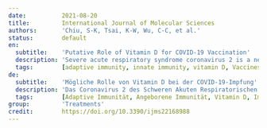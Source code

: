 ```yaml
---
date:          2021-08-20
title:         International Journal of Molecular Sciences
authors:       'Chiu, S-K, Tsai, K-W, Wu, C-C, et al.'
status:        default
en:
  subtitle:    'Putative Role of Vitamin D for COVID-19 Vaccination'
  description: 'Severe acute respiratory syndrome coronavirus 2 is a new, highly pathogenic virus that has recently elicited a global pandemic called the 2019 coronavirus disease (COVID-19). COVID-19 is characterized by significant immune dysfunction, which is caused by strong but unregulated innate immunity with depressed adaptive immunity. Reduced and delayed responses to interferons (IFN-I/IFN-III) can increase the synthesis of proinflammatory cytokines and extensive immune cell infiltration into the airways, leading to pulmonary disease. The development of effective treatments for severe COVID-19 patients relies on our knowledge of the pathophysiological components of this imbalanced innate immune response. Strategies to address innate response factors will be essential. Significant efforts are currently underway to develop vaccines against SARS-CoV-2. COVID-19 vaccines, such as inactivated DNA, mRNA, and protein subunit vaccines, have already been applied in clinical use. Various vaccines display different levels of effectiveness, and it is important to continue to optimize and update their composition in order to increase their effectiveness. However, due to the continuous emergence of variant viruses, improving the immunity of the general public may also increase the effectiveness of the vaccines. Many observational studies have demonstrated that serum levels of vitamin D are inversely correlated with the incidence or severity of COVID-19. Extensive evidence has shown that vitamin D supplementation could be vital in mitigating the progression of COVID-19 to reduce its severity. Vitamin D defends against SARS-CoV-2 through a complex mechanism through interactions between the modulation of innate and adaptive immune reactions, ACE2 expression, and inhibition of the renin-angiotensin system (RAS). However, it remains unclear whether Vit-D also plays an important role in the effectiveness of different COVID-19 vaccines. Based on analysis of the molecular mechanism involved, we speculated that vit-D, via various immune signaling pathways, plays a complementary role in the development of vaccine efficacy.'
  tags:        [adaptive immunity, innate immunity, vitamin D, Vaccines]
de:
  subtitle:    'Mögliche Rolle von Vitamin D bei der COVID-19-Impfung'
  description: 'Das Coronavirus 2 des Schweren Akuten Respiratorischen Syndroms ist ein neues, hoch pathogenes Virus, das vor kurzem eine globale Pandemie mit der Bezeichnung Coronavirus-Krankheit 2019 (COVID-19) ausgelöst hat. COVID-19 ist durch eine erhebliche Störung des Immunsystems gekennzeichnet, die durch eine starke, aber unregulierte angeborene Immunität und eine schwache adaptive Immunität verursacht wird. Eine verminderte und verzögerte Reaktion auf Interferone (IFN-I/IFN-III) kann die Synthese proinflammatorischer Zytokine und eine ausgedehnte Infiltration der Atemwege durch Immunzellen erhöhen, was zu einer Lungenerkrankung führt. Die Entwicklung wirksamer Behandlungen für schwere COVID-19-Patienten hängt von unserem Wissen über die pathophysiologischen Komponenten dieser unausgewogenen angeborenen Immunantwort ab. Strategien, die auf die Faktoren der angeborenen Reaktion abzielen, werden von entscheidender Bedeutung sein. Derzeit werden erhebliche Anstrengungen unternommen, um Impfstoffe gegen SARS-CoV-2 zu entwickeln. COVID-19-Impfstoffe, wie z. B. inaktivierte DNA-, mRNA- und Protein-Untereinheiten-Impfstoffe, wurden bereits klinisch eingesetzt. Die verschiedenen Impfstoffe sind unterschiedlich wirksam, und es ist wichtig, ihre Zusammensetzung weiter zu optimieren und zu aktualisieren, um ihre Wirksamkeit zu erhöhen. Da jedoch ständig neue Virusvarianten auftauchen, kann eine Verbesserung der Immunität der Bevölkerung auch die Wirksamkeit der Impfstoffe erhöhen. Zahlreiche Beobachtungsstudien haben gezeigt, dass der Vitamin-D-Serumspiegel umgekehrt mit dem Auftreten oder dem Schweregrad von COVID-19 korreliert. Es gibt umfangreiche Belege dafür, dass eine Vitamin-D-Supplementierung entscheidend dazu beitragen könnte, das Fortschreiten von COVID-19 abzuschwächen und den Schweregrad der Erkrankung zu verringern. Vitamin D schützt vor SARS-CoV-2 über einen komplexen Mechanismus durch Wechselwirkungen zwischen der Modulation der angeborenen und adaptiven Immunreaktionen, der ACE2-Expression und der Hemmung des Renin-Angiotensin-Systems (RAS). Es bleibt jedoch unklar, ob Vit-D auch eine wichtige Rolle bei der Wirksamkeit der verschiedenen COVID-19-Impfstoffe spielt. Auf der Grundlage der Analyse der beteiligten molekularen Mechanismen spekulieren wir, dass Vit-D über verschiedene Immun-Signalwege eine ergänzende Rolle bei der Entwicklung der Impfstoffwirksamkeit spielt.' 
  tags:        [Adaptive Immunität, Angeborene Immunität, Vitamin D, Impfstoffe]
group:         'Treatments'
credit:        https://doi.org/10.3390/ijms22168988
---
```

